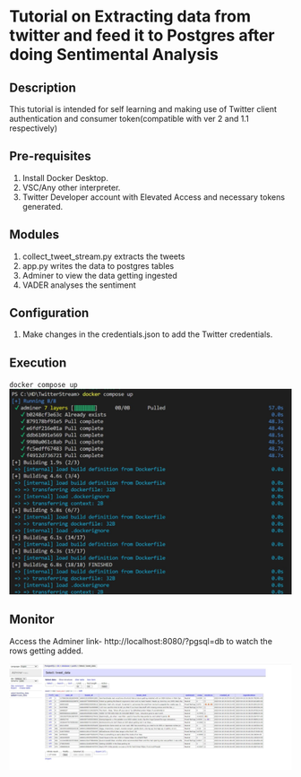 # Tutorial on Extracting data from twitter and feed it to Postgres after doing Sentimental Analysis

## Description
This tutorial is intended for self learning and making use of Twitter client authentication and consumer token(compatible with ver 2 and 1.1 respectively)

## Pre-requisites
1. Install Docker Desktop.
2. VSC/Any other interpreter.
3. Twitter Developer account with Elevated Access and necessary tokens generated.

## Modules
1. collect_tweet_stream.py extracts the tweets
2. app.py writes the data to postgres tables
3. Adminer  to view the data getting ingested
4. VADER analyses the sentiment

## Configuration
1. Make changes in the credentials.json to add the Twitter credentials.


## Execution

`docker compose up`
![alt text](https://github.com/subashkonar13/twitterStreaming/blob/main/images/git1.jpg)

## Monitor

Access the Adminer link- http://localhost:8080/?pgsql=db to watch the rows getting added.

![](https://github.com/subashkonar13/twitterStreaming/blob/main/images/git124.jpg)
